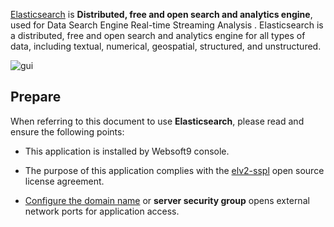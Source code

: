 [Elasticsearch](https://www.elastic.co/) is **Distributed, free and open search and analytics engine**, used for Data Search Engine Real-time Streaming Analysis . Elasticsearch is a distributed, free and open search and analytics engine for all types of data, including textual, numerical, geospatial, structured, and unstructured. 


![gui](https://libs.websoft9.com/Websoft9/DocsPicture/zh/elk/elk-gui-websoft9.gif)


## Prepare

When referring to this document to use **Elasticsearch**, please read and ensure the following points:

- This application is installed by Websoft9 console.

- The purpose of this application complies with the [elv2-sspl](https://www.elastic.co/licensing/elastic-license) open source license agreement.

- [Configure the domain name](./domain-set) or **server security group** opens external network ports for application access.